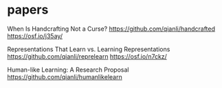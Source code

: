 # papers

When Is Handcrafting Not a Curse?
https://github.com/qianli/handcrafted
https://osf.io/j35ay/

Representations That Learn vs. Learning Representations
https://github.com/qianli/reprelearn
https://osf.io/n7ckz/

Human-like Learning: A Research Proposal
https://github.com/qianli/humanlikelearn


